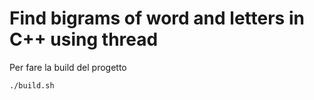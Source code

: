 # Find bigrams of word and letters in C++ using thread

Per fare la build del progetto
```
./build.sh
```

